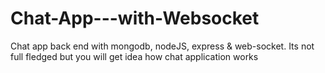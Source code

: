 # Chat-App---with-Websocket
Chat app back end with mongodb, nodeJS, express &amp; web-socket. Its not full fledged but you will get idea how chat application works
